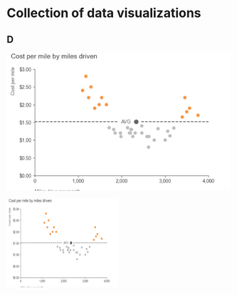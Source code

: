 # Collection of data visualizations


## D
![alt text](https://github.com/vaidasbog/data-viz/blob/main/plots/scatter_plot_1.png)



<a href="url"><img src="https://github.com/vaidasbog/data-viz/blob/main/plots/scatter_plot_1.png" align="left" height="200" width="250" ></a>
